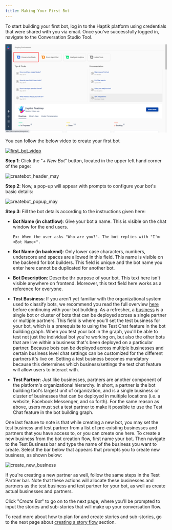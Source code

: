 ```yaml
---
title: Making Your First Bot
---
```


To start building your first bot, log in to the Haptik platform using credentials that were shared with you via email. Once you've successfully logged in, navigate to the Conversation Studio Tool. 

![Menu](assets/conversationstudiohomescreen.png)

You can follow the below video to create your first bot

[![first_bot_video](/assets/FirstBotBuildingVideo.png)](https://www.youtube.com/watch?v=8NbUvvX2gEY&feature=youtu.be)

**Step 1**: Click the "*+ New Bot*" button, located in the upper left hand corner of the page:

![createbot_header_may](/assets/createbot_header_may.png)

**Step 2**: Now, a pop-up will appear with prompts to configure your bot's basic details:

![createbot_popup_may](/assets/createbot_popup_may.png)

**Step 3**: Fill the bot details according to the instructions given here:

- **Bot Name (in chatflow)**: Give your bot a name. This is visible on the chat window for the end users. 

      Ex: When the user asks "Who are you?". The bot replies with "I'm <Bot Name>". 

- **Bot Name (in backend)**: Only lower case characters, numbers, underscore and spaces are allowed in this field. This name is visible on the backend for bot builders. This field is unique and the bot name you enter here cannot be duplicated for another bot.

- **Bot Description**: Describe thr purpose of your bot. This text here isn't visible anywhere on frontend. Moreover, this text field here works as a reference for everyone.

- **Test Business**: If you aren't yet familiar with the organizational system used to classify bots, we recommend you read the full overview [here](https://docs.haptik.ai/bot-builder/basic/bot-hierarchy) before continuing with your bot building. As a refresher, a [business](https://docs.haptik.ai/bot-builder/basic/business) is a single bot or cluster of bots that can be deployed across a single partner or multiple partners. This field is where you'll set the test business for your bot, which is a prerequisite to using the Test Chat feature in the bot building graph. When you test your bot in the graph, you'll be able to test not just the individual bot you're working on, but also the other bots that are live within a business that's been deployed on a particular partner. Because bots can be deployed across multiple businesses and certain business level chat settings can be customized for the different partners it's live on. Setting a test business becomes mandatory because this determines which business/settings the test chat feature will allow users to interact with.

- **Test Partner**: Just like businesses, partners are another component of the platform's organizational hierarchy. In short, a partner is the bot building tool's largest unit of organization, and is a single business or cluster of businesses that can be deployed in multiple locations (i.e. a website, Facebook Messenger, and so forth). For the same reason as above, users must set a test partner to make it possible to use the Test Chat feature in the bot building graph.

One last feature to note is that while creating a new bot, you may set the test business and test partner from a list of pre-existing businesses and partners that you have access to, or you can create one here. To create a new business from the bot creation flow, first name your bot. Then navigate to the Test Business bar and type the name of the business you want to create. Select the bar below that appears that prompts you to create new business, as shown below:

![create_new_business](/assets/create_new_business.png)

If you're creating a new partner as well, follow the same steps in the Test Partner bar. Note that these actions will allocate these businesses and partners as the test business and test partner for your bot, as well as create actual businesses and partners.

Click "*Create Bot*" to go on to the next page, where you'll be prompted to input the stories and sub-stories that will make up your conversation flow.

To read more about how to plan for and create stories and sub-stories, go to the next page about [creating a story flow](https://docs.haptik.ai/bot-builder/basic/creating-story) section.
